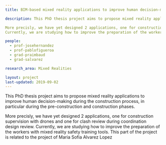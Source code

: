 ```yaml
---
title: BIM-based mixed reality applications to improve human decision-making during the construction process

description: This PhD thesis project aims to propose mixed reality applications to improve human decision-making during the construction process, in particular during the pre-construction and construction phases.

More precisly, we have yet designed 2 applications, one for construction supervision with drones and one for clash review during coordination design review.
Currently, we are studying how to improve the preparation of the workers with mixed reality safety training tools. This part of the project is related to the project of Maria Sofia Alvarez Lopez 

people:
  - prof-josehernandez
  - prof-pablofigueroa
  - grad-praimbaud
  - grad-salvarez

research_area: Mixed Realities

layout: project
last-updated: 2019-09-02
---
```

This PhD thesis project aims to propose mixed reality applications to improve human decision-making during the construction process, in particular during the pre-construction and construction phases.

More precisly, we have yet designed 2 applications, one for construction supervision with drones and one for clash review during coordination design review.
Currently, we are studying how to improve the preparation of the workers with mixed reality safety training tools. This part of the project is related to the project of Maria Sofia Alvarez Lopez 
